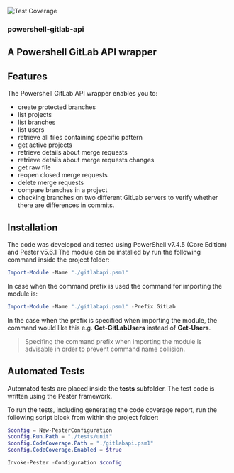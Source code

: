 ![Test Coverage](https://img.shields.io/badge/coverage-85%25-yellow.svg?maxAge=60)

### powershell-gitlab-api

## A Powershell GitLab API wrapper

## Features

The Powershell GitLab API wrapper enables you to:

* create protected branches
* list projects
* list branches
* list users
* retrieve all files containing specific pattern
* get active projects
* retrieve details about merge requests 
* retrieve details about merge requests changes
* get raw file
* reopen closed merge requests
* delete merge requests
* compare branches in a project
* checking branches on two different GitLab servers to verify whether there are differences in commits.

## Installation

The code was developed and tested using PowerShell v7.4.5 (Core Edition) and Pester v5.6.1
The module can be installed by run the following command inside the project folder:
```PowerShell
Import-Module -Name "./gitlabapi.psm1"
```

In case when the command prefix is used the command for importing the module is:

```PowerShell
Import-Module -Name "./gitlabapi.psm1" -Prefix GitLab
```

In the case when the prefix is specified when importing the module, the command would like this e.g. **Get-GitLabUsers** instead of **Get-Users**.

> Specifing the command prefix when importing the module is advisable in order to prevent command name collision.

## Automated Tests

Automated tests are placed inside the **tests** subfolder.
The test code is written using the Pester framework.

To run the tests, including generating the code coverage report, run the following script block from within the project folder:

```PowerShell
$config = New-PesterConfiguration
$config.Run.Path = "./tests/unit"
$config.CodeCoverage.Path = "./gitlabapi.psm1"
$config.CodeCoverage.Enabled = $true

Invoke-Pester -Configuration $config
```



